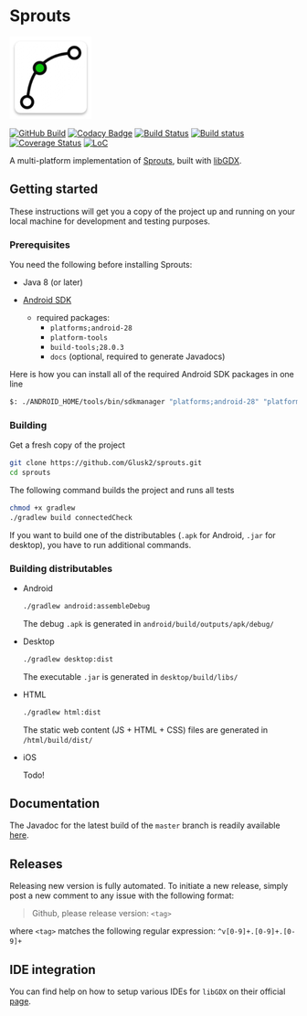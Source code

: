 # Sprouts

![logo](android/res/drawable-xxhdpi/ic_launcher.png)

[![GitHub Build](https://github.com/Glusk/sprouts/actions/workflows/build.yml/badge.svg?branch=master)](https://github.com/Glusk/sprouts/actions/workflows/build.yml)
[![Codacy Badge](https://app.codacy.com/project/badge/Grade/cd11be0d03e64e12995b773e0d555c04)](https://www.codacy.com/gh/Glusk/sprouts/dashboard?utm_source=github.com&amp;utm_medium=referral&amp;utm_content=Glusk/sprouts&amp;utm_campaign=Badge_Grade)
[![Build Status](https://travis-ci.com/Glusk/sprouts.svg?branch=master)](https://travis-ci.com/Glusk/sprouts)
[![Build status](https://ci.appveyor.com/api/projects/status/envq5g9ay0djc65f/branch/master?svg=true)](https://ci.appveyor.com/project/Glusk/sprouts/branch/master)
[![Coverage Status](https://coveralls.io/repos/github/Glusk/sprouts/badge.svg?branch=master)](https://coveralls.io/github/Glusk/sprouts?branch=master)
[![LoC](https://tokei.rs/b1/github/Glusk2/sprouts)](https://github.com/Glusk2/sprouts)

A multi-platform implementation of
[Sprouts](https://en.wikipedia.org/wiki/Sprouts_(game)),
built with [libGDX](https://github.com/libgdx/libgdx).

## Getting started

These instructions will get you a copy of the project up and running on your
local machine for development and testing purposes.

### Prerequisites

You need the following before installing Sprouts:

-   Java 8 (or later)

-   [Android SDK](https://developer.android.com/studio/#command-tools)
    -   required packages:
        -   `platforms;android-28`
        -   `platform-tools`
        -   `build-tools;28.0.3`
        -   `docs` (optional, required to generate Javadocs)

Here is how you can install all of the required Android SDK packages in one
line

```bash
$: ./ANDROID_HOME/tools/bin/sdkmanager "platforms;android-28" "platform-tools" "build-tools;28.0.3" "docs"
```

### Building

Get a fresh copy of the project

```bash
git clone https://github.com/Glusk2/sprouts.git
cd sprouts
```

The following command builds the project and runs all tests

```bash
chmod +x gradlew
./gradlew build connectedCheck
```

If you want to build one of the distributables (`.apk` for Android, `.jar` for
desktop), you have to run additional commands.

### Building distributables

-   Android

    ```bash
    ./gradlew android:assembleDebug
    ```

    The debug `.apk` is generated in `android/build/outputs/apk/debug/`

-   Desktop

    ```bash
    ./gradlew desktop:dist
    ```

    The executable `.jar` is generated in `desktop/build/libs/`

-   HTML

    ```bash
    ./gradlew html:dist
    ```

    The static web content (JS + HTML + CSS) files are generated in `/html/build/dist/`

-   iOS

    Todo!

## Documentation

The Javadoc for the latest build of the `master` branch is readily available
[here](https://glusk.github.io/sprouts/).

## Releases

Releasing new version is fully automated. To initiate a new release, simply post a
new comment to any issue with the following format: 

>Github, please release version: `<tag>`

where `<tag>` matches the following regular expression: `^v[0-9]+.[0-9]+.[0-9]+`
## IDE integration

You can find help on how to setup various IDEs for `libGDX` on their official
[page](https://libgdx.badlogicgames.com/documentation/gettingstarted/Setting%20Up.html).
